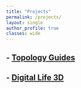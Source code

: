 ```yaml
---
title: "Projects"
permalink: /projects/
layout: single
author_profile: true
classes: wide
---
```


## - [Topology Guides](https://topologyguides.com/)

## - [Digital Life 3D](http://digitallife3d.org/)
